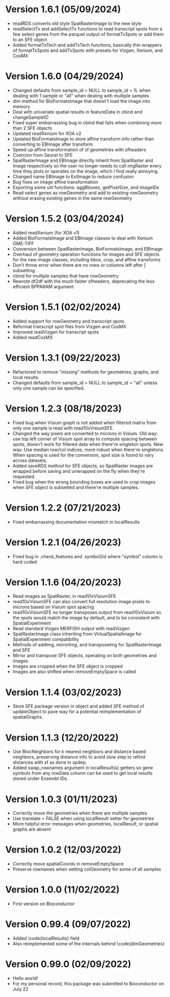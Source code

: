 # Version 1.6.1 (05/09/2024)
* readRDS converts old style SpatRasterImage to the new style
* readSelectTx and addSelectTx functions to read transcript spots from a few select genes from the parquet output of formatTxSpots or add them to an SFE object
* Added formatTxTech and addTxTech functions, basically thin wrappers of formatTxSpots and addTxSpots with presets for Vizgen, Xenium, and CosMX

# Version 1.6.0 (04/29/2024)
* Changed defaults from sample_id = NULL to sample_id = 1L when dealing with 1 sample or "all" when dealing with multiple samples
* dim method for BioFormatsImage that doesn't load the image into memory
* Deal with univariate spatial results in featureData in cbind and changeSampleID
* Fixed super embarrassing bug in cbind that fails when combining more than 2 SFE objects
* Updated readXenium for XOA v2
* Updated BioFormatsImage to store affine transform info rather than converting to EBImage after transform
* Speed up affine transformation of sf geometries with sfheaders
* Coercion from Seurat to SFE
* SpatRasterImage and EBImage directly inherit from SpatRaster and Image respectively so the user no longer needs to call imgRaster every time they plots or operates on the image, which I find really annoying.
* Changed name EBImage to ExtImage to reduce confusion
* Bug fixes on image affine transformation
* Exporting some util functions: aggBboxes, getPixelSize, and imageIDs
* Read select genes as rowGeometry and add to existing rowGeometry without erasing existing genes in the same rowGeometry

# Version 1.5.2 (03/04/2024)
* Added readXenium (for XOA v1)
* Added BioFormatsImage and EBImage classes to deal with Xenium OME-TIFF
* Conversion between SpatRasterImage, BioFormatsImage, and EBImage
* Overhaul of geometry operation functions for images and SFE objects for the new image classes, including bbox, crop, and affine transforms
* Don't throw error when there are no rows or columns left after [ subsetting
* cbind for multiple samples that have rowGeometry
* Rewrote df2df with the much faster sfheaders, deprecating the less efficient BPPARAM argument

# Version 1.5.1 (02/02/2024)
* Added support for rowGeometry and transcript spots
* Reformat transcript spot files from Vizgen and CosMX
* Improved readVizgen for transcript spots
* Added readCosMX

# Version 1.3.1 (09/22/2023)
* Refactored to remove "missing" methods for geometries, graphs, and local results.
* Changed defaults from sample_id = NULL to sample_id = "all" unless only one sample can be specified.

# Version 1.2.3 (08/18/2023)
* Fixed bug when Visium graph is not added when filtered matrix from only one sample is read with read10xVisiumSFE.
* Changed the way pixels are converted to microns in Visium. Old way: use top left corner of Visium spot array to compute spacing between spots, doesn't work for filtered data when there're singleton spots. New way: Use median row/col indices, more robust when there're singletons. When spacing is used for the conversion, spot size is found to vary across datasets.
* Added saveRDS method for SFE objects, so SpatRaster images are wrapped before saving and unwrapped on the fly when they're requested.
* Fixed bug when the wrong bounding boxes are used to crop images when SFE object is subsetted and there're multiple samples.

# Version 1.2.2 (07/21/2023)
* Fixed embarrassing documentation mismatch in localResults

# Version 1.2.1 (04/26/2023)
* Fixed bug in .check_features and .symbol2id where "symbol" column is hard coded

# Version 1.1.6 (04/20/2023)
* Read images as SpatRaster, in read10xVisiumSFE
* read10xVisiumSFE can also convert full resolution image pixels to microns based
on Visium spot spacing
* read10xVisiumSFE no longer transposes output from read10xVisium so the spots
would match the image by default, and to be consistent with SpatialExperiment
* Read standard Vizgen MERFISH output with readVizgen
* SpatRasterImage class inheriting from VirtualSpatialImage for SpatialExperiment compatibility
* Methods of addImg, mirrorImg, and transposeImg for SpatRasterImage and SFE
* Mirror and transpose SFE objects, operating on both geometries and images
* Images are cropped when the SFE object is cropped
* Images are also shifted when removeEmptySpace is called

# Version 1.1.4 (03/02/2023)
* Store SFE package version in object and added SFE method of updateObject to pave way for a potential reimplementation of spatialGraphs.

# Version 1.1.3 (12/20/2022)
* Use BiocNeighbors for k nearest neighbors and distance based neighbors, preserving distance info to avoid slow step to refind distances with sf as done in spdep.
* Added swap_rownames argument in localResult(s) getters so gene symbols from any rowData column can be used to get local results stored under Ensembl IDs.

# Version 1.0.3 (01/11/2023)
* Correctly move the geometries when there are multiple samples
* Use translate = FALSE when using localResult setter for geometries
* More helpful error messages when geometries, localResult, or spatial graphs are absent

# Version 1.0.2 (12/03/2022)
* Correctly move spatialCoords in removeEmptySpace
* Preserve rownames when setting colGeometry for some of all samples

# Version 1.0.0 (11/02/2022)
* First version on Bioconductor

# Version 0.99.4 (09/07/2022)

* Added \code{localResults} field
* Also reimplemented some of the internals behind \code{dimGeometries}

# Version 0.99.0 (02/09/2022)

* Hello world!
* For my personal record, this package was submitted to Bioconductor on July 22
